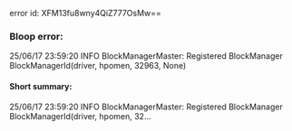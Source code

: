 error id: XFM13fu8wny4QiZ777OsMw==
### Bloop error:

25/06/17 23:59:20 INFO BlockManagerMaster: Registered BlockManager BlockManagerId(driver, hpomen, 32963, None)
#### Short summary: 

25/06/17 23:59:20 INFO BlockManagerMaster: Registered BlockManager BlockManagerId(driver, hpomen, 32...